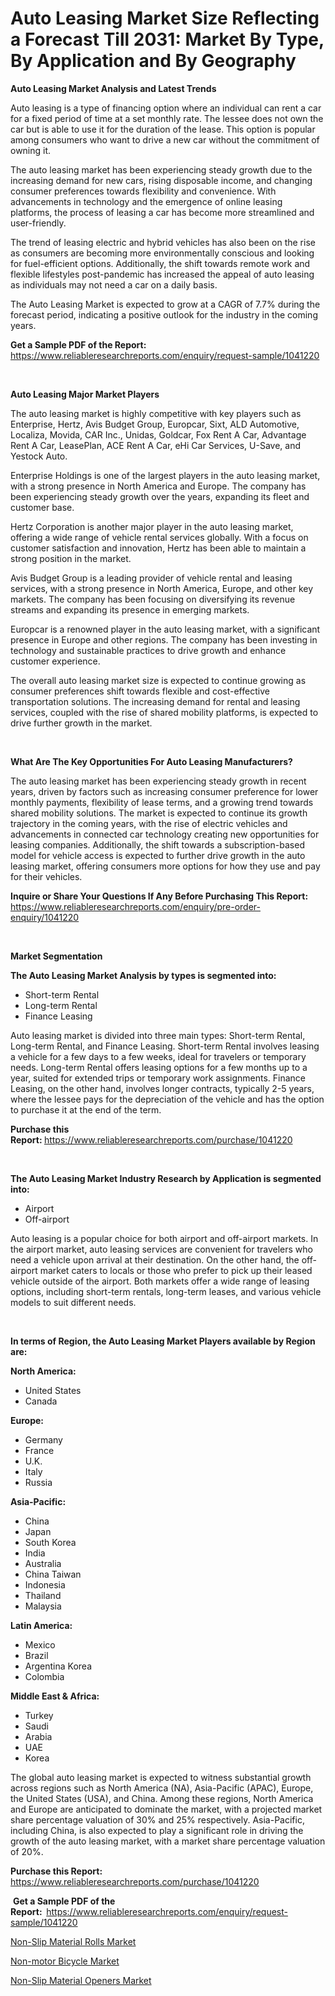 <p><h1>Auto Leasing Market Size Reflecting a Forecast Till 2031: Market By Type, By Application and By Geography</h1></p><p><strong>Auto Leasing Market Analysis and Latest Trends</strong></p>
<p><p>Auto leasing is a type of financing option where an individual can rent a car for a fixed period of time at a set monthly rate. The lessee does not own the car but is able to use it for the duration of the lease. This option is popular among consumers who want to drive a new car without the commitment of owning it.</p><p>The auto leasing market has been experiencing steady growth due to the increasing demand for new cars, rising disposable income, and changing consumer preferences towards flexibility and convenience. With advancements in technology and the emergence of online leasing platforms, the process of leasing a car has become more streamlined and user-friendly.</p><p>The trend of leasing electric and hybrid vehicles has also been on the rise as consumers are becoming more environmentally conscious and looking for fuel-efficient options. Additionally, the shift towards remote work and flexible lifestyles post-pandemic has increased the appeal of auto leasing as individuals may not need a car on a daily basis.</p><p>The Auto Leasing Market is expected to grow at a CAGR of 7.7% during the forecast period, indicating a positive outlook for the industry in the coming years.</p></p>
<p><strong>Get a Sample PDF of the Report:&nbsp;</strong> <a href="https://www.reliableresearchreports.com/enquiry/request-sample/1041220">https://www.reliableresearchreports.com/enquiry/request-sample/1041220</a></p>
<p>&nbsp;</p>
<p><strong>Auto Leasing Major Market Players</strong></p>
<p><p>The auto leasing market is highly competitive with key players such as Enterprise, Hertz, Avis Budget Group, Europcar, Sixt, ALD Automotive, Localiza, Movida, CAR Inc., Unidas, Goldcar, Fox Rent A Car, Advantage Rent A Car, LeasePlan, ACE Rent A Car, eHi Car Services, U-Save, and Yestock Auto.</p><p>Enterprise Holdings is one of the largest players in the auto leasing market, with a strong presence in North America and Europe. The company has been experiencing steady growth over the years, expanding its fleet and customer base.</p><p>Hertz Corporation is another major player in the auto leasing market, offering a wide range of vehicle rental services globally. With a focus on customer satisfaction and innovation, Hertz has been able to maintain a strong position in the market.</p><p>Avis Budget Group is a leading provider of vehicle rental and leasing services, with a strong presence in North America, Europe, and other key markets. The company has been focusing on diversifying its revenue streams and expanding its presence in emerging markets.</p><p>Europcar is a renowned player in the auto leasing market, with a significant presence in Europe and other regions. The company has been investing in technology and sustainable practices to drive growth and enhance customer experience.</p><p>The overall auto leasing market size is expected to continue growing as consumer preferences shift towards flexible and cost-effective transportation solutions. The increasing demand for rental and leasing services, coupled with the rise of shared mobility platforms, is expected to drive further growth in the market.</p></p>
<p>&nbsp;</p>
<p><strong>What Are The Key Opportunities For Auto Leasing Manufacturers?</strong></p>
<p><p>The auto leasing market has been experiencing steady growth in recent years, driven by factors such as increasing consumer preference for lower monthly payments, flexibility of lease terms, and a growing trend towards shared mobility solutions. The market is expected to continue its growth trajectory in the coming years, with the rise of electric vehicles and advancements in connected car technology creating new opportunities for leasing companies. Additionally, the shift towards a subscription-based model for vehicle access is expected to further drive growth in the auto leasing market, offering consumers more options for how they use and pay for their vehicles.</p></p>
<p><strong>Inquire or Share Your Questions If Any Before Purchasing This Report:</strong> <a href="https://www.reliableresearchreports.com/enquiry/pre-order-enquiry/1041220">https://www.reliableresearchreports.com/enquiry/pre-order-enquiry/1041220</a></p>
<p>&nbsp;</p>
<p><strong>Market Segmentation</strong></p>
<p><strong>The Auto Leasing Market Analysis by types is segmented into:</strong></p>
<p><ul><li>Short-term Rental</li><li>Long-term Rental</li><li>Finance Leasing</li></ul></p>
<p><p>Auto leasing market is divided into three main types: Short-term Rental, Long-term Rental, and Finance Leasing. Short-term Rental involves leasing a vehicle for a few days to a few weeks, ideal for travelers or temporary needs. Long-term Rental offers leasing options for a few months up to a year, suited for extended trips or temporary work assignments. Finance Leasing, on the other hand, involves longer contracts, typically 2-5 years, where the lessee pays for the depreciation of the vehicle and has the option to purchase it at the end of the term.</p></p>
<p><strong>Purchase this Report:&nbsp;</strong><a href="https://www.reliableresearchreports.com/purchase/1041220">https://www.reliableresearchreports.com/purchase/1041220</a></p>
<p>&nbsp;</p>
<p><strong>The Auto Leasing Market Industry Research by Application is segmented into:</strong></p>
<p><ul><li>Airport</li><li>Off-airport</li></ul></p>
<p><p>Auto leasing is a popular choice for both airport and off-airport markets. In the airport market, auto leasing services are convenient for travelers who need a vehicle upon arrival at their destination. On the other hand, the off-airport market caters to locals or those who prefer to pick up their leased vehicle outside of the airport. Both markets offer a wide range of leasing options, including short-term rentals, long-term leases, and various vehicle models to suit different needs.</p></p>
<p>&nbsp;</p>
<p><strong>In terms of Region, the Auto Leasing Market Players available by Region are:</strong></p>
<p>
    <p> <strong> North America: </strong>
        <ul>
            <li>United States</li>
            <li>Canada</li>
        </ul>
        </p> 
    <p> <strong> Europe: </strong>
        <ul>
            <li>Germany</li>
            <li>France</li>
            <li>U.K.</li>
            <li>Italy</li>
            <li>Russia</li>
        </ul>
        </p> 
    <p> <strong> Asia-Pacific: </strong>
        <ul>
            <li>China</li>
            <li>Japan</li>
            <li>South Korea</li>
            <li>India</li>
            <li>Australia</li>
            <li>China Taiwan</li>
            <li>Indonesia</li>
            <li>Thailand</li>
            <li>Malaysia</li>
        </ul>
        </p> 
    <p> <strong> Latin America: </strong>
        <ul>
            <li>Mexico</li>
            <li>Brazil</li>
            <li>Argentina Korea</li>
            <li>Colombia</li>
        </ul>
        </p> 
    <p> <strong> Middle East & Africa: </strong>
        <ul>
            <li>Turkey</li>
            <li>Saudi</li>
            <li>Arabia</li>
            <li>UAE</li>
            <li>Korea</li>
        </ul>
    </p>
    </p>
<p><p>The global auto leasing market is expected to witness substantial growth across regions such as North America (NA), Asia-Pacific (APAC), Europe, the United States (USA), and China. Among these regions, North America and Europe are anticipated to dominate the market, with a projected market share percentage valuation of 30% and 25% respectively. Asia-Pacific, including China, is also expected to play a significant role in driving the growth of the auto leasing market, with a market share percentage valuation of 20%.</p></p>
<p><strong>Purchase this Report: </strong><a href="https://www.reliableresearchreports.com/purchase/1041220">https://www.reliableresearchreports.com/purchase/1041220</a></p>
<p>&nbsp;<strong>Get a Sample PDF of the Report:&nbsp;&nbsp;</strong><a href="https://www.reliableresearchreports.com/enquiry/request-sample/1041220">https://www.reliableresearchreports.com/enquiry/request-sample/1041220</a></p>
<p><strong></strong></p>
<p><p><a href="https://view.publitas.com/reportprime-1/non-slip-material-rolls-market-size-share-trends-analysis-report-by-application-regional-outlook-competitive-strategies-and-segment-forecasts-2023-2030/">Non-Slip Material Rolls Market</a></p><p><a href="https://view.publitas.com/reportprime-1/non-motor-bicycle-market-size-2023-2030-global-industrial-analysis-key-geographical-regions-market-share-top-key-players-product-types-and-forecast-research-report/">Non-motor Bicycle Market</a></p><p><a href="https://view.publitas.com/reportprime-1/non-slip-material-openers-market-research-report-provides-thorough-industry-overview-which-offers-an-in-depth-analysis-of-product-trends-and-new-market-divisions/">Non-Slip Material Openers Market</a></p></p>